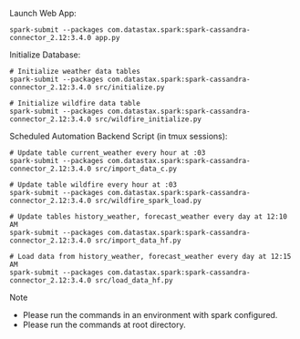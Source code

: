 
Launch Web App:
```
spark-submit --packages com.datastax.spark:spark-cassandra-connector_2.12:3.4.0 app.py
```
Initialize Database:
```
# Initialize weather data tables
spark-submit --packages com.datastax.spark:spark-cassandra-connector_2.12:3.4.0 src/initialize.py

# Initialize wildfire data table
spark-submit --packages com.datastax.spark:spark-cassandra-connector_2.12:3.4.0 src/wildfire_initialize.py
```
Scheduled Automation Backend Script (in tmux sessions):
```
# Update table current_weather every hour at :03
spark-submit --packages com.datastax.spark:spark-cassandra-connector_2.12:3.4.0 src/import_data_c.py

# Update table wildfire every hour at :03
spark-submit --packages com.datastax.spark:spark-cassandra-connector_2.12:3.4.0 src/wildfire_spark_load.py

# Update tables history_weather, forecast_weather every day at 12:10 AM
spark-submit --packages com.datastax.spark:spark-cassandra-connector_2.12:3.4.0 src/import_data_hf.py

# Load data from history_weather, forecast_weather every day at 12:15 AM
spark-submit --packages com.datastax.spark:spark-cassandra-connector_2.12:3.4.0 src/load_data_hf.py
```
Note
* Please run the commands in an environment with spark configured.
* Please run the commands at root directory.
